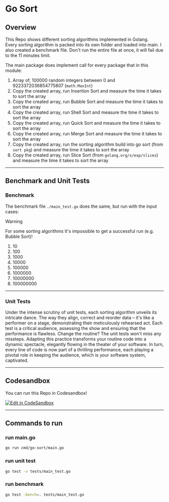 # Go Sort

## Overview

This Repo shows different sorting algorithms implemented in Golang.  
Every sorting algorithm is packed into its own folder and loaded into main. I also created a benchmark file.
Don't run the entire file at once, it will fail due to the 11 minutes limit.

The main package does implement call for every package that in this module:

1. Array of, 100000 random integers between 0 and 9223372036854775807 (`math.MaxInt`)
2. Copy the created array, run Insertion Sort and measure the time it takes to sort the array
3. Copy the created array, run Bubble Sort and measure the time it takes to sort the array
4. Copy the created array, run Shell Sort and measure the time it takes to sort the array
5. Copy the created array, run Quick Sort and measure the time it takes to sort the array
6. Copy the created array, run Merge Sort and measure the time it takes to sort the array
7. Copy the created array, run the sorting algorithm build into go sort (from `sort pkg`)
and measure the time it takes to sort the array
8. Copy the created array, run Slice Sort (from `golang.org/x/exp/slices`)
and measure the time it takes to sort the array

---
## Benchmark and Unit Tests

### Benchmark
The benchmark file `./main_test.go` does the same, but run with the input cases:

> [!WARNING]  
> For some sorting algorithms It's impossible to get a successful run (e.g. Bubble Sort)!

1. 10
2. 100
3. 1000
4. 10000
5. 100000
6. 1000000
7. 10000000
8. 100000000

---

### Unit Tests
Under the intense scrutiny of unit tests, each sorting algorithm unveils its intricate dance. 
The way they align, correct and reorder data – it's like a performer on a stage,
demonstrating their meticulously rehearsed act. Each test is a critical audience, 
assessing the show and ensuring that the performance is flawless. 
Change the routine? The unit tests won't miss any missteps. 
Adapting this practice transforms your routine code into a dynamic spectacle,
elegantly flowing in the theater of your software. 
In turn, every line of code is now part of a thrilling performance, 
each playing a pivotal role in keeping the audience, which is your software system, captivated.

---

## Codesandbox

You can run this Repo in Codesandbox!  
  
[![Edit in CodeSandbox](https://assets.codesandbox.io/github/button-edit-lime.svg)](https://codesandbox.io/p/github/HRA42/go-sort/main)

---

## Commands to run  

### run main.go

```bash
go run cmd/go-sort/main.go
```

### run unit test

```bash
go test -v tests/main_test.go
```

### run benchmark

```bash
go test -bench=. tests/main_test.go
```
